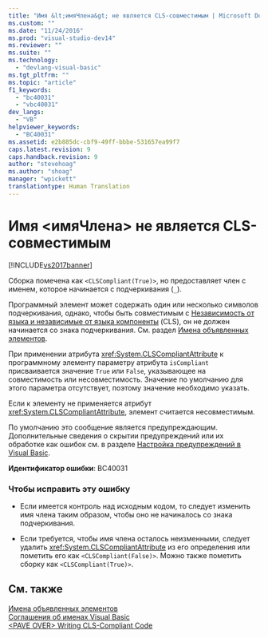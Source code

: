 ```yaml
---
title: "Имя &lt;имяЧлена&gt; не является CLS-совместимым | Microsoft Docs"
ms.custom: ""
ms.date: "11/24/2016"
ms.prod: "visual-studio-dev14"
ms.reviewer: ""
ms.suite: ""
ms.technology: 
  - "devlang-visual-basic"
ms.tgt_pltfrm: ""
ms.topic: "article"
f1_keywords: 
  - "bc40031"
  - "vbc40031"
dev_langs: 
  - "VB"
helpviewer_keywords: 
  - "BC40031"
ms.assetid: e2b885dc-cbf9-49ff-bbbe-531657ea99f7
caps.latest.revision: 9
caps.handback.revision: 9
author: "stevehoag"
ms.author: "shoag"
manager: "wpickett"
translationtype: Human Translation
---
```

# Имя &lt;имяЧлена&gt; не является CLS-совместимым
[!INCLUDE[vs2017banner](../../../csharp/includes/vs2017banner.md)]

Сборка помечена как `<CLSCompliant(True)>`, но предоставляет член с именем, которое начинается с подчеркивания \(`_`\).  
  
 Программный элемент может содержать один или несколько символов подчеркивания, однако, чтобы быть совместимым с [Независимость от языка и независимые от языка компоненты](../Topic/Language%20Independence%20and%20Language-Independent%20Components.md) \(CLS\), он не должен начинается со знака подчеркивания.  См. раздел [Имена объявленных элементов](../../../visual-basic/programming-guide/language-features/declared-elements/declared-element-names.md).  
  
 При применении атрибута <xref:System.CLSCompliantAttribute> к программному элементу параметру атрибута `isCompliant` присваивается значение `True` или `False`, указывающее на совместимость или несовместимость.  Значение по умолчанию для этого параметра отсутствует, поэтому значение необходимо указать.  
  
 Если к элементу не применяется атрибут <xref:System.CLSCompliantAttribute>, элемент считается несовместимым.  
  
 По умолчанию это сообщение является предупреждающим.  Дополнительные сведения о скрытии предупреждений или их обработке как ошибок см. в разделе [Настройка предупреждений в Visual Basic](/visual-studio/ide/configuring-warnings-in-visual-basic).  
  
 **Идентификатор ошибки**: BC40031  
  
### Чтобы исправить эту ошибку  
  
-   Если имеется контроль над исходным кодом, то следует изменить имя члена таким образом, чтобы оно не начиналось со знака подчеркивания.  
  
-   Если требуется, чтобы имя члена осталось неизменными, следует удалить <xref:System.CLSCompliantAttribute> из его определения или пометить его как `<CLSCompliant(False)>`.  Можно также пометить сборку как `<CLSCompliant(True)>`.  
  
## См. также  
 [Имена объявленных элементов](../../../visual-basic/programming-guide/language-features/declared-elements/declared-element-names.md)   
 [Соглашения об именах Visual Basic](../../../visual-basic/programming-guide/program-structure/naming-conventions.md)   
 [\<PAVE OVER\> Writing CLS\-Compliant Code](http://msdn.microsoft.com/ru-ru/4c705105-69a2-4e5e-b24e-0633bc32c7f3)